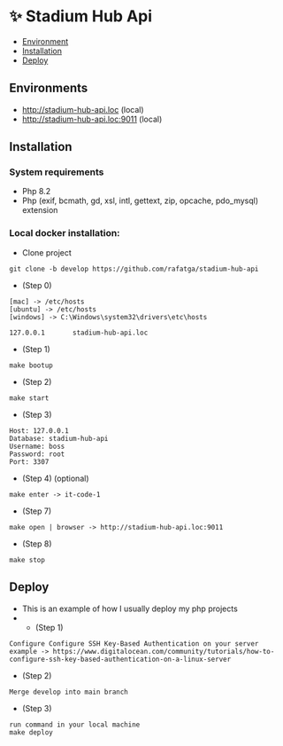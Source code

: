 # ✨ Stadium Hub Api

- [Environment](#environment)
- [Installation](#installation)
- [Deploy](#deploy)


## Environments
- http://stadium-hub-api.loc (local)
- http://stadium-hub-api.loc:9011 (local)

## Installation

### System requirements
- Php 8.2
- Php (exif, bcmath, gd, xsl, intl, gettext, zip, opcache, pdo_mysql) extension

### Local docker installation:
- Clone project
```
git clone -b develop https://github.com/rafatga/stadium-hub-api
```
- (Step 0)
```
[mac] -> /etc/hosts
[ubuntu] -> /etc/hosts
[windows] -> C:\Windows\system32\drivers\etc\hosts

127.0.0.1       stadium-hub-api.loc
```
- (Step 1)
```
make bootup
```
- (Step 2)
```
make start
```
- (Step 3)
```
Host: 127.0.0.1
Database: stadium-hub-api
Username: boss
Password: root
Port: 3307
```
- (Step 4) (optional)
```
make enter -> it-code-1
```
- (Step 7)
```
make open | browser -> http://stadium-hub-api.loc:9011
```
- (Step 8)
```
make stop
```

## Deploy
- This is an example of how I usually deploy my php projects
- - (Step 1)
```
Configure Configure SSH Key-Based Authentication on your server
example -> https://www.digitalocean.com/community/tutorials/how-to-configure-ssh-key-based-authentication-on-a-linux-server
```
- (Step 2)
```
Merge develop into main branch
```
- (Step 3)
```
run command in your local machine
make deploy
```